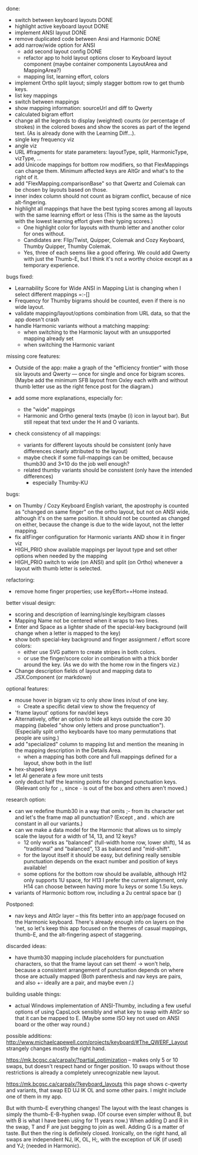 
done:
- switch between keyboard layouts DONE
- highlight active keyboard layout DONE
- implement ANSI layout  DONE
- remove duplicated code between Ansi and Harmonic DONE
- add narrow/wide option for ANSI
    - add second layout config DONE
    - refactor app to hold layout options closer to Keyboard layout component (maybe container components LayoutArea and MappingArea?)
    - mapping list, learning effort, colors 
- implement Ortho split layout; simply stagger bottom row to get thumb keys.
- list key mappings
- switch between mappings
- show mapping information: sourceUrl and diff to Qwerty
- calculated bigram effort
- change all the legends to display (weighted) counts (or percentage of strokes) in the colored boxes
  and show the scores as part of the legend text. (As is already done with the Learning Diff...).
- single key frequency viz
- angle viz
- URL #fragments for state parameters: layoutType, split, HarmonicType, vizType, ...
- add Unicode mappings for bottom row modifiers, so that FlexMappings can change them. Minimum affected keys are AltGr and what's to the right of it.
- add "FlexMapping.comparisonBase" so that Qwertz and Colemak can be chosen by layouts based on those.
- inner index column should not count as bigram conflict, because of nice alt-fingering.
- highlight all mappings that have the best typing scores among all layouts with the same learning effort or less
  (This is the same as the layouts with the lowest learning effort given their typing scores.)
    + One highlight color for layouts with thumb letter and another color for ones without.
    + Candidates are: Flip/Twist, Quipper, Colemak and Cozy Keyboard, Thumby Quipper, Thumby Colemak.
    + Yes, three of each seems like a good offering.
      We could add Qwerty with just the Thumb-E, but I think it's not a worthy choice except as a temporary experience.


bugs fixed:
 - Learnability Score for Wide ANSI in Mapping List is changing when I select different mappings =:-[]
 - Frequency for Thumby bigrams should be counted, even if there is no wide layout.
- validate mapping/layout/options combination from URL data, so that the app doesn't crash
- handle Harmonic variants without a matching mapping:
  + when switching to the Harmonic layout with an unsupported mapping already set
  + when switching the Harmonic variant


missing core features:
- Outside of the app: make a graph of the "efficiency frontier" with those six layouts and Qwerty — once for single and once for bigram scores. 
  (Maybe add the minimum SFB layout from Oxley each with and without thumb letter use as the right fence post for the diagram.)

- add some more explanations, especially for:
  + the "wide" mappings
  + Harmonic and Ortho general texts (maybe (i) icon in layout bar). But still repeat that text under the H and O variants.

- check consistency of all mappings:
   + variants for different layouts should be consistent (only have differences clearly attributed to the layout)
   + maybe check if some full-mappings can be omitted, because thumb30 and 3×10 do the job well enough?
   + related thumby variants should be consistent (only have the intended differences)
     * especially Thumby-KU

bugs:
- on Thumby / Cozy Keyboard English variant, the apostrophy is counted as "changed on same finger" on the ortho layout, 
  but not on ANSI wide, although it's on the same position.
  It should not be counted as changed on either, because the change is due to the wide layout, not the letter mapping.
- fix altFinger configuration for Harmonic variants AND show it in finger viz
- HIGH_PRIO show available mappings per layout type and set other options when needed by the mapping
- HIGH_PRIO switch to wide (on ANSI) and split (on Ortho) whenever a layout with thumb letter is selected.

refactoring:
- remove home finger properties; use keyEffort==Home instead.

better visual design:
   - scoring and description of learning/single key/bigram classes
   - Mapping Name not be centered when it wraps to two lines.
   - Enter and Space as a lighter shade of the special-key background (will change when a letter is mapped to the key)
   - show both special-key background and finger assignment / effort score colors: 
     + either use SVG pattern to create stripes in both colors.
     + or use the finger/score color in combination with a thick border around the key. (As we do with the home row in the fingers viz.)
   - Change description fields of layout and mapping data to JSX.Component (or markdown)

optional features:
- mouse hover in bigram viz to only show lines in/out of one key. 
  + Create a specific detail view to show the frequency of 
- 'frame layout' options for nav/del keys
- Alternatively, offer an option to hide all keys outside the core 30 mapping (labeled "show only letters and prose punctuation").
  (Especially split ortho keyboards have too many permutations that people are using.)
- add "specialized" column to mapping list and mention the meaning in the mapping description in the Details Area.
  + when a mapping has both core and full mappings defined for a layout, show both in the list!
- hex-shaped keys
- let AI generate a few more unit tests
- only deduct half the learning points for changed punctuation keys. (Relevant only for `;`, since `-` is out of the box and others aren't moved.)


research option:
- can we redefine thumb30 in a way that omits ;- from its character set and let's the frame map all punctuation? (Except , and . which are constant in all our variants.)
- can we make a data model for the Harmonic that allows us to simply scale the layout for a width of 14, 13, and 12 keys?
   * 12 only works as "balanced" (full-width home row, lower shift), 14 as "traditional" and "balanced", 13 as balanced and "mid-shift".
   * for the layout itself it should be easy, but defining really sensible punctuation depends on the exact number and position of keys available!
   * some options for the bottom row should be available, although H12 only supports 1U space, for H13 I prefer the current alignment, only H14 can choose between having more 1u keys or some 1.5u keys.
- variants of Harmonic bottom row, including a 2u central space bar ()

Postponed:
- nav keys and AltGr layer – this fits better into an app/page focused on the Harmonic keyboard. There's already enough info on layers on the 'net, so let's keep this app focused on the themes of casual mappings, thumb-E, and the alt-fingering aspect of staggering.  

discarded ideas:
- have thumb30 mapping include placeholders for punctuation characters, so that the frame layout can set them!
  -> won't help, because a consistent arrangement of punctuation depends on where those are actually mapped
  (Both parenthesis and nav keys are pairs, and also +- ideally are a pair, and maybe even /\.)



building usable things:
 - actual Windows implementation of ANSI-Thumby, including a few useful options of using CapsLock sensibly and what key to swap with AltGr so that it can be mapped to E. (Maybe some ISO key not used on ANSI board or the other way round.)

possible additions:
http://www.michaelcapewell.com/projects/keyboard/#The_QWERF_Layout
strangely changes mostly the right hand.

https://mk.bcgsc.ca/carpalx/?partial_optimization – makes only 5 or 10 swaps, but doesn't respect hand or finger position. 10 swaps without those restrictions is already a completely unrecognizable new layout.

https://mk.bcgsc.ca/carpalx/?keyboard_layouts this page shows c-qwerty and variants, that swap ED UJ IK OL and some other pairs. I might include one of them in my app.

But with thumb-E everything changes! The layout with the least changes is simply the thumb-E-B-hyphen swap. (Of course even simpler without B, but with B is what I have been using for 11 years now.) When adding D and R in the swap, T and F are just begging to join as well. Adding G is a matter of taste. But then the ring is definitely closed.
Ironically, on the right hand, all swaps are independent NJ, IK, OL, H;, with the exception of UK (if used) and YJ; (needed in Harmonic). 

